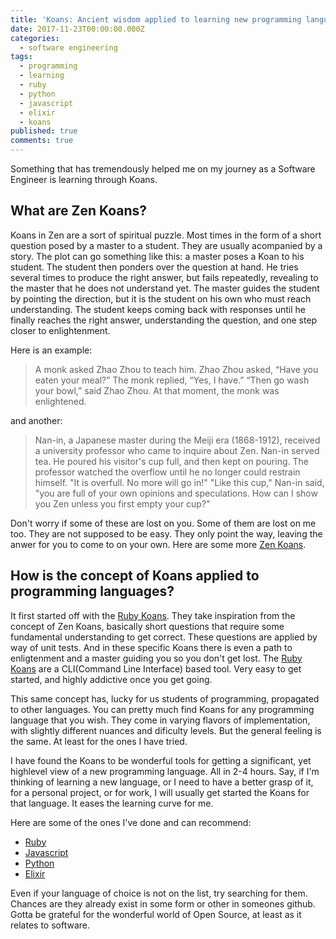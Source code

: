 ```yaml
---
title: 'Koans: Ancient wisdom applied to learning new programming languages'
date: 2017-11-23T00:00:00.000Z
categories:
  - software engineering
tags:
  - programming
  - learning
  - ruby
  - python
  - javascript
  - elixir
  - koans
published: true
comments: true
---
```


Something that has tremendously helped me on my journey as a Software Engineer is learning through Koans. 


## What are Zen Koans?


Koans in Zen are a sort of spiritual puzzle. Most times in the form of a short question posed by a master to a student. They are usually acompanied by a story. The plot can go something like this: a master poses a Koan to his student. The student then ponders over the question at hand. He tries several times to produce the right answer, but fails repeatedly, revealing to the master that he does not understand yet. The master guides the student by pointing the direction, but it is the student on his own who must reach understanding. The student keeps coming back with responses until he finally reaches the right answer, understanding the question, and one step closer to enlightenment. 

Here is an example:

> A monk asked Zhao Zhou to teach him.
Zhao Zhou asked, “Have you eaten your meal?”
The monk replied, “Yes, I have.”
“Then go wash your bowl,” said Zhao Zhou.
At that moment, the monk was enlightened.

and another:

> Nan-in, a Japanese master during the Meiji era (1868-1912), received a university professor who came to inquire about Zen. Nan-in served tea. He poured his visitor's cup full, and then kept on pouring. The professor watched the overflow until he no longer could restrain himself. "It is overfull. No more will go in!" "Like this cup," Nan-in said, "you are full of your own opinions and speculations. How can I show you Zen unless you first empty your cup?"

Don't worry if some of these are lost on you. Some of them are lost on me too. They are not supposed to be easy. They only point the way, leaving the anwer for you to come to on your own. Here are some more [Zen Koans](http://www.ashidakim.com/zenkoans/zenindex.html).


## How is the concept of Koans applied to programming languages?


It first started off with the [Ruby Koans][ruby]. They take inspiration from the concept of Zen Koans, basically short questions that require some fundamental understanding to get correct. These questions are applied by way of unit tests. And in these specific Koans there is even a path to enligtenment and a master guiding you so you don't get lost. The [Ruby Koans][ruby] are a CLI(Command Line Interface) based tool. Very easy to get started, and highly addictive once you get going. 

This same concept has, lucky for us students of programming, propagated to other languages. You can pretty much find Koans for any programming language that you wish. They come in varying flavors of implementation, with slightly different nuances and dificulty levels. But the general feeling is the same. At least for the ones I have tried.

I have found the Koans to be wonderful tools for getting a significant, yet highlevel view of a new programming language. All in 2-4 hours. Say, if I'm thinking of learning a new language, or I need to have a better grasp of it, for a personal project, or for work, I will usually get started the Koans for that language. It eases the learning curve for me. 

Here are some of the ones I've done and can recommend:

- [Ruby][ruby]
- [Javascript][javascript]
- [Python][python]
- [Elixir][elixir]

Even if your language of choice is not on the list, try searching for them. Chances are they already exist in some form or other in someones github. Gotta be grateful for the wonderful world of Open Source, at least as it relates to software. 





[ruby]: http://rubykoans.com/
[javascript]: https://github.com/mrdavidlaing/javascript-koans
[python]: https://github.com/gregmalcolm/python_koans
[elixir]: https://github.com/elixirkoans/elixir-koans

